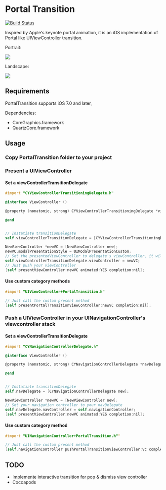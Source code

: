 # Portal Transition

[![Build Status](https://travis-ci.org/machackx/PortalTransition.svg?branch=master)](https://travis-ci.org/machackx/PortalTransition.svg?branch=master)

Inspired by Apple's keynote portal animation, it is an iOS implementation of Portal like UIViewController transition.

Portrait: 

[![](http://img.ceyang.me/portrait.gif)](http://img.ceyang.me/portrait.gif)

Landscape: 

[![](http://img.ceyang.me/landscape.gif)](http://img.ceyang.me/landscape.gif)

## Requirements

PortalTransition supports iOS 7.0 and later,

Dependencies:

* CoreGraphics.framework
* QuartzCore.framework

## Usage

### Copy PortalTransition folder to your project

### Present a UIViewController

#### Set a viewControllerTransitionDelegate
```objective-c
#import "CYViewControllerTransitioningDelegate.h"

@interface ViewController ()

@property (nonatomic, strong) CYViewControllerTransitioningDelegate *viewControllerTransitionDelegate;

@end


// Instatiate transitionDelegate
self.viewControllerTransitionDelegate = [CYViewControllerTransitioningDelegate new];

NewViewController *newVC = [NewViewController new];
newVC.modalPresentationStyle = UIModalPresentationCustom;
// Set the presentedViewController to delegate's viewController, it will implemente delegate methods for you
self.viewControllerTransitionDelegate.viewController = newVC;
// Just push your viewController
[self presentViewController:newVC animated:YES completion:nil];

```
#### Use custom category methods

```objective-c
#import "UIViewController+PortalTransition.h"

// Just call the custom present method
[self presentPortalTransitionViewController:newVC completion:nil];

```

### Push a UIViewController in your UINavigationController's viewcontroller stack

#### Set a viewControllerTransitionDelegate
```objective-c
#import "CYNavigationControllerDelegate.h"

@interface ViewController ()

@property (nonatomic, strong) CYNavigationControllerDelegate *navDelegate;

@end


// Instatiate transitionDelegate
self.navDelegate = [CYNavigationControllerDelegate new];

NewViewController *newVC = [NewViewController new];
// Set your navigation controller to your navDelegate
self.navDelegate.navController = self.navigationController;
[self presentViewController:newVC animated:YES completion:nil];

```
#### Use custom category method

```objective-c
#import "UINavigationController+PortalTransition.h""

// Just call the custom present method
[self.navigationController pushPortalTransitionViewController:vc completion:nil];

```


## TODO

* Implemente interactive transition for pop & dismiss view controller
* Cocoapods
